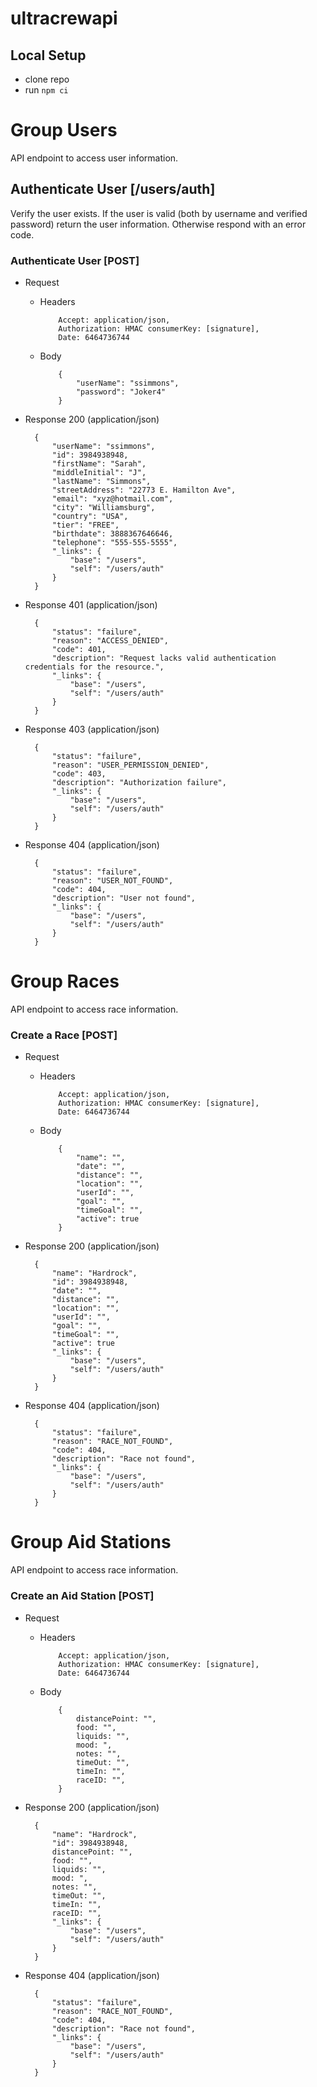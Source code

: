 # ultracrewapi

## Local Setup 
- clone repo
- run ```npm ci```

# Group Users

API endpoint to access user information. 

## Authenticate User [/users/auth]

Verify the user exists. If the user is valid (both by username and verified password) return the user information. Otherwise respond with an error code. 

### Authenticate User [POST]

- Request

  - Headers

            Accept: application/json,
            Authorization: HMAC consumerKey: [signature],
            Date: 6464736744

  - Body

            {
                "userName": "ssimmons",
                "password": "Joker4"
            }

- Response 200 (application/json)

        {
            "userName": "ssimmons",
            "id": 3984938948,
            "firstName": "Sarah",
            "middleInitial": "J",
            "lastName": "Simmons",
            "streetAddress": "22773 E. Hamilton Ave",
            "email": "xyz@hotmail.com",
            "city": "Williamsburg",
            "country": "USA",
            "tier": "FREE",
            "birthdate": 3888367646646,
            "telephone": "555-555-5555",
            "_links": {
                "base": "/users",
                "self": "/users/auth"
            }
        }

- Response 401 (application/json)

        {
            "status": "failure",
            "reason": "ACCESS_DENIED",
            "code": 401,
            "description": "Request lacks valid authentication credentials for the resource.",
            "_links": {
                "base": "/users",
                "self": "/users/auth"
            }
        }

- Response 403 (application/json)

        {
            "status": "failure",
            "reason": "USER_PERMISSION_DENIED",
            "code": 403,
            "description": "Authorization failure",
            "_links": {
                "base": "/users",
                "self": "/users/auth"
            }
        }

- Response 404 (application/json)

        {
            "status": "failure",
            "reason": "USER_NOT_FOUND",
            "code": 404,
            "description": "User not found",
            "_links": {
                "base": "/users",
                "self": "/users/auth"
            }
        }

# Group Races

API endpoint to access race information. 
### Create a Race [POST]

- Request

  - Headers

            Accept: application/json,
            Authorization: HMAC consumerKey: [signature],
            Date: 6464736744

  - Body

            {
                "name": "",
                "date": "",
                "distance": "",
                "location": "",
                "userId": "",
                "goal": "",
                "timeGoal": "",
                "active": true
            }

- Response 200 (application/json)

        {
            "name": "Hardrock",
            "id": 3984938948,
            "date": "",
            "distance": "",
            "location": "",
            "userId": "",
            "goal": "",
            "timeGoal": "",
            "active": true
            "_links": {
                "base": "/users",
                "self": "/users/auth"
            }
        }

- Response 404 (application/json)

        {
            "status": "failure",
            "reason": "RACE_NOT_FOUND",
            "code": 404,
            "description": "Race not found",
            "_links": {
                "base": "/users",
                "self": "/users/auth"
            }
        }

# Group Aid Stations

API endpoint to access race information. 
### Create an Aid Station [POST]

- Request

  - Headers

            Accept: application/json,
            Authorization: HMAC consumerKey: [signature],
            Date: 6464736744

  - Body

            {
                distancePoint: "",
                food: "",
                liquids: "",
                mood: ",
                notes: "", 
                timeOut: "",
                timeIn: "",
                raceID: "",
            }

- Response 200 (application/json)

        {
            "name": "Hardrock",
            "id": 3984938948,
            distancePoint: "",
            food: "",
            liquids: "",
            mood: ",
            notes: "", 
            timeOut: "",
            timeIn: "",
            raceID: "",
            "_links": {
                "base": "/users",
                "self": "/users/auth"
            }
        }

- Response 404 (application/json)

        {
            "status": "failure",
            "reason": "RACE_NOT_FOUND",
            "code": 404,
            "description": "Race not found",
            "_links": {
                "base": "/users",
                "self": "/users/auth"
            }
        }
